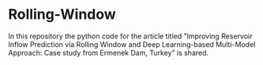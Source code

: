 # Rolling-Window

In this repository the python code for the article titled "Improving Reservoir Inflow Prediction via Rolling Window and Deep Learning-based Multi-Model Approach: Case study from Ermenek Dam, Turkey" is shared.
